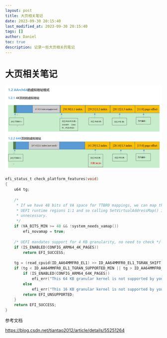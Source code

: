 ```yaml
---
layout: post
title: 大页相关笔记
date: 2023-09-30 20:15:40 
last_modified_at: 2023-09-30 20:15:40 
tags: []
author: Daniel
toc: true
description: 记录一些大页相关的笔记
---
```

# 大页相关笔记



![image-20231225004121638](https://raw.githubusercontent.com/JJcodo/Pictures/main/image-20231225004121638.png)



```c
efi_status_t check_platform_features(void)
{
	u64 tg;

	/*
	 * If we have 48 bits of VA space for TTBR0 mappings, we can map the
	 * UEFI runtime regions 1:1 and so calling SetVirtualAddressMap() is
	 * unnecessary.
	 */
	if (VA_BITS_MIN >= 48 && !system_needs_vamap())
		efi_novamap = true;

	/* UEFI mandates support for 4 KB granularity, no need to check */
	if (IS_ENABLED(CONFIG_ARM64_4K_PAGES))
		return EFI_SUCCESS;

	tg = (read_cpuid(ID_AA64MMFR0_EL1) >> ID_AA64MMFR0_EL1_TGRAN_SHIFT) & 0xf;
	if (tg < ID_AA64MMFR0_EL1_TGRAN_SUPPORTED_MIN || tg > ID_AA64MMFR0_EL1_TGRAN_SUPPORTED_MAX) {
		if (IS_ENABLED(CONFIG_ARM64_64K_PAGES))
			efi_err("This 64 KB granular kernel is not supported by your CPU\n");
		else
			efi_err("This 16 KB granular kernel is not supported by your CPU\n");
		return EFI_UNSUPPORTED;
	}
	return EFI_SUCCESS;
}
```

参考文档

https://blog.csdn.net/tiantao2012/article/details/55251264
